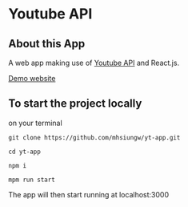 # Youtube API

## About this App

A web app making use of [Youtube API](https://developers.google.com/youtube/v3/docs/search/list) and React.js.

[Demo website](https://agitated-heyrovsky-cc2b05.netlify.app/)

## To start the project locally

on your terminal

```
git clone https://github.com/mhsiungw/yt-app.git
```

```
cd yt-app
```

```
npm i
```

```
mpm run start
```

The app will then start running at localhost:3000
